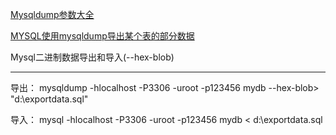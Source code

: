 
[Mysqldump参数大全](https://www.cnblogs.com/qq78292959/p/3637135.html)

[MYSQL使用mysqldump导出某个表的部分数据](https://blog.csdn.net/xin_yu_xin/article/details/7574662)

Mysql二进制数据导出和导入(--hex-blob)
***
导出：
mysqldump -hlocalhost -P3306 -uroot -p123456 mydb --hex-blob> "d:\exportdata.sql"

导入：
mysql -hlocalhost -P3306 -uroot -p123456 mydb < d:\exportdata.sql
